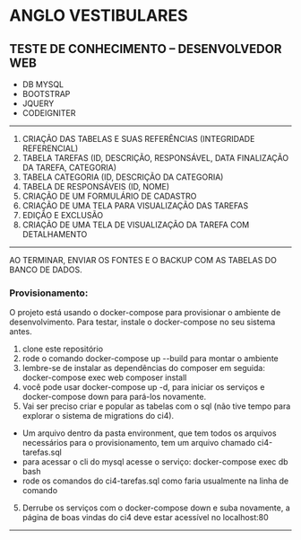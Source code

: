 
# ANGLO VESTIBULARES 

## TESTE DE CONHECIMENTO – DESENVOLVEDOR WEB 

- DB MYSQL 
- BOOTSTRAP 
- JQUERY 
- CODEIGNITER 

---

1. CRIAÇÃO DAS TABELAS E SUAS REFERÊNCIAS (INTEGRIDADE REFERENCIAL) 
2. TABELA TAREFAS (ID, DESCRIÇÃO, RESPONSÁVEL, DATA FINALIZAÇÃO DA TAREFA, CATEGORIA) 
3. TABELA CATEGORIA (ID, DESCRIÇÃO DA CATEGORIA) 
4. TABELA DE RESPONSÁVEIS (ID, NOME) 
5. CRIAÇÃO DE UM FORMULÁRIO DE CADASTRO 
6. CRIAÇÃO DE UMA TELA PARA VISUALIZAÇÃO DAS TAREFAS 
7. EDIÇÃO E EXCLUSÃO 
8. CRIAÇÃO DE UMA TELA DE VISUALIZAÇÃO DA TAREFA COM DETALHAMENTO 

---

AO TERMINAR, ENVIAR OS FONTES E O BACKUP COM AS TABELAS DO BANCO DE DADOS. 

### Provisionamento:
O projeto está usando o docker-compose para provisionar o ambiente de desenvolvimento.
Para testar, instale o docker-compose no seu sistema antes.
1. clone este repositório
2. rode o comando docker-compose up --build para montar o ambiente
3. lembre-se de instalar as dependências do composer em seguida: docker-compose exec web composer install
4. você pode usar docker-compose up -d, para iniciar os serviços e docker-compose down para pará-los novamente.
5. Vai ser preciso criar e popular as tabelas com o sql (não tive tempo para explorar o sistema de migrations do ci4).
 - Um arquivo dentro da pasta environment, que tem todos os arquivos necessários para o provisionamento, tem um arquivo chamado ci4-tarefas.sql 
 - para acessar o cli do mysql acesse o serviço: docker-compose exec db bash
 - rode os comandos do ci4-tarefas.sql como faria usualmente na linha de comando
5. Derrube os serviços com o docker-compose down e suba novamente, a página de boas vindas do ci4 deve estar acessível no localhost:80

----